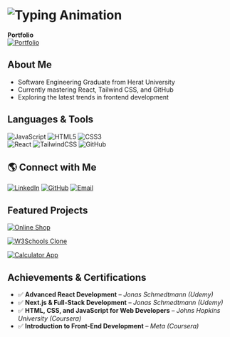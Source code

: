 # ![Typing Animation](https://readme-typing-svg.herokuapp.com?font=Fira+Code&pause=1000&color=36BCF7&center=true&vCenter=true&width=500&lines=Hi+there%2C+I'm+Mohammad+Hasan+Waseq!;Welcome+to+my+GitHub+page!)
 **Portfolio**  
[![Portfolio](https://readme-typing-svg.herokuapp.com?color=%230084FF&size=22&center=true&vCenter=true&width=150&height=30&lines=Portfolio)](https://your-portfolio-link.com)


 
##  About Me
 -  Software Engineering Graduate from Herat University
-  Currently mastering React, Tailwind CSS, and GitHub
-  Exploring the latest trends in frontend development
## Languages & Tools
![JavaScript](https://img.shields.io/badge/-JavaScript-F7DF1E?style=flat&logo=javascript&logoColor=black) 
![HTML5](https://img.shields.io/badge/-HTML5-E34F26?style=flat&logo=html5&logoColor=white) 
![CSS3](https://img.shields.io/badge/-CSS3-1572B6?style=flat&logo=css3&logoColor=white)  
![React](https://img.shields.io/badge/-React-61DAFB?style=flat&logo=react&logoColor=black) 
![TailwindCSS](https://img.shields.io/badge/-TailwindCSS-38B2AC?style=flat&logo=tailwind-css&logoColor=white) 
![GitHub](https://img.shields.io/badge/-GitHub-181717?style=flat&logo=github&logoColor=white)

## 🌎 Connect with Me
[![LinkedIn](https://img.shields.io/badge/-LinkedIn-0A66C2?style=flat&logo=linkedin&logoColor=white)](your-linkedin-url)
[![GitHub](https://img.shields.io/badge/-GitHub-181717?style=flat&logo=github&logoColor=white)](your-github-url)
[![Email](https://img.shields.io/badge/-Gmail-D14836?style=flat&logo=gmail&logoColor=white)](mailto:your-email@gmail.com)  

## Featured Projects

[![Online Shop](https://img.shields.io/badge/Online%20Shop-Demo-4c1f1f?style=for-the-badge&logo=shopify&logoColor=white&color=5cb85c&labelColor=black&link=https://your-live-demo-link.com)](https://your-live-demo-link.com)

[![W3Schools Clone](https://img.shields.io/badge/W3Schools%20Clone-Demo-4c1f1f?style=for-the-badge&logo=w3c&logoColor=white&color=ff6347&labelColor=black&link=https://your-live-demo-link.com)](https://your-live-demo-link.com)

[![Calculator App](https://img.shields.io/badge/Calculator%20App-Demo-4c1f1f?style=for-the-badge&logo=apple&logoColor=white&color=3e8e41&labelColor=black&link=https://your-live-demo-link.com)](https://your-live-demo-link.com)  

##  Achievements & Certifications
- ✅ **Advanced React Development** – *Jonas Schmedtmann (Udemy)*
- ✅ **Next.js & Full-Stack Development** – *Jonas Schmedtmann (Udemy)*
- ✅ **HTML, CSS, and JavaScript for Web Developers** – *Johns Hopkins University (Coursera)*
- ✅ **Introduction to Front-End Development** – *Meta (Coursera)*


